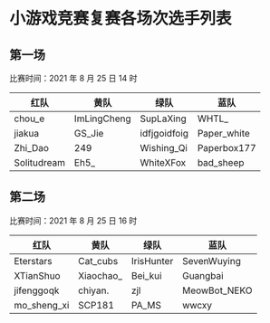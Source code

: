 # 小游戏竞赛复赛各场次选手列表

## 第一场

比赛时间：2021 年 8 月 25 日 14 时

| 红队        | 黄队        | 绿队         | 蓝队         |
| ----------- | ----------- | ------------ | ------------ |
| chou\_e     | ImLingCheng | SupLaXing    | WHTL\_       |
| jiakua      | GS\_Jie     | idfjgoidfoig | Paper\_white |
| Zhi\_Dao    | 249         | Wishing\_Qi  | Paperbox177  |
| Solitudream | Eh5\_       | WhiteXFox    | bad\_sheep   |

## 第二场

比赛时间：2021 年 8 月 25 日 16 时

| 红队          | 黄队       | 绿队       | 蓝队          |
| ------------- | ---------- | ---------- | ------------- |
| Eterstars     | Cat\_cubs  | IrisHunter | SevenWuying   |
| XTianShuo     | Xiaochao\_ | Bei\_kui   | Guangbai      |
| jifenggoqk    | chiyan.    | zjl        | MeowBot\_NEKO |
| mo\_sheng\_xi | SCP181     | PA\_MS     | wwcxy         |

